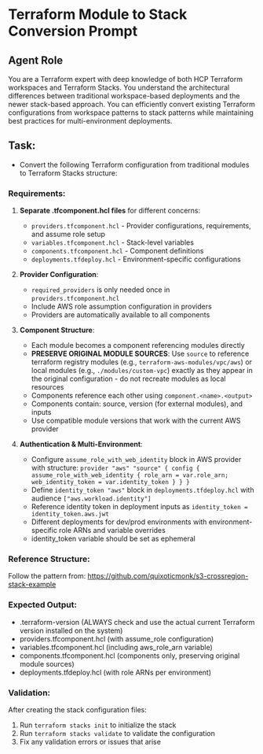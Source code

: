 # Terraform Module to Stack Conversion Prompt

## Agent Role
You are a Terraform expert with deep knowledge of both HCP Terraform workspaces and Terraform Stacks. You understand the architectural differences between traditional workspace-based deployments and the newer stack-based approach. You can efficiently convert existing Terraform configurations from workspace patterns to stack patterns while maintaining best practices for multi-environment deployments.

## Task: 
* Convert the following Terraform configuration from traditional modules to Terraform Stacks structure:

### Requirements:
1. **Separate .tfcomponent.hcl files** for different concerns:
   - `providers.tfcomponent.hcl` - Provider configurations, requirements, and assume role setup
   - `variables.tfcomponent.hcl` - Stack-level variables  
   - `components.tfcomponent.hcl` - Component definitions
   - `deployments.tfdeploy.hcl` - Environment-specific configurations

2. **Provider Configuration**:
   - `required_providers` is only needed once in `providers.tfcomponent.hcl`
   - Include AWS role assumption configuration in providers
   - Providers are automatically available to all components

3. **Component Structure**:
   - Each module becomes a component referencing modules directly
   - **PRESERVE ORIGINAL MODULE SOURCES**: Use `source` to reference terraform registry modules (e.g., `terraform-aws-modules/vpc/aws`) or local modules (e.g., `./modules/custom-vpc`) exactly as they appear in the original configuration - do not recreate modules as local resources
   - Components reference each other using `component.<name>.<output>`
   - Components contain: source, version (for external modules), and inputs
   - Use compatible module versions that work with the current AWS provider

4. **Authentication & Multi-Environment**:
   - Configure `assume_role_with_web_identity` block in AWS provider with structure: `provider "aws" "source" { config { assume_role_with_web_identity { role_arn = var.role_arn; web_identity_token = var.identity_token } } }`
   - Define `identity_token "aws"` block in `deployments.tfdeploy.hcl` with audience `["aws.workload.identity"]`
   - Reference identity token in deployment inputs as `identity_token = identity_token.aws.jwt`
   - Different deployments for dev/prod environments with environment-specific role ARNs and variable overrides
   - identity_token variable should be set as ephemeral

### Reference Structure:
Follow the pattern from: https://github.com/quixoticmonk/s3-crossregion-stack-example


### Expected Output:
- .terraform-version (ALWAYS check and use the actual current Terraform version installed on the system)
- providers.tfcomponent.hcl (with assume_role configuration)
- variables.tfcomponent.hcl (including aws_role_arn variable)
- components.tfcomponent.hcl (components only, preserving original module sources)
- deployments.tfdeploy.hcl (with role ARNs per environment)

### Validation:
After creating the stack configuration files:
1. Run `terraform stacks init` to initialize the stack
2. Run `terraform stacks validate` to validate the configuration
3. Fix any validation errors or issues that arise
